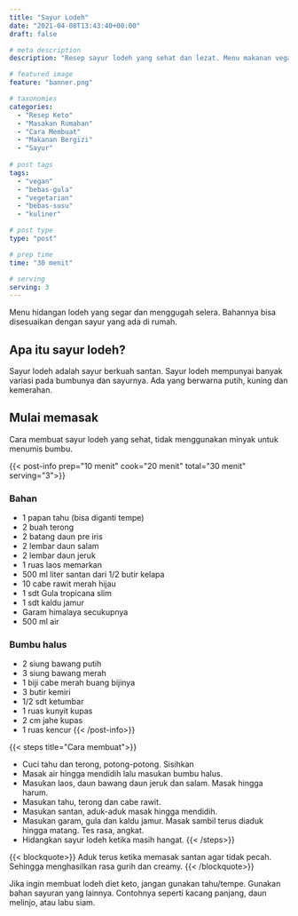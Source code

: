 ```yaml
---
title: "Sayur Lodeh"
date: "2021-04-08T13:43:40+00:00"
draft: false

# meta description
description: "Resep sayur lodeh yang sehat dan lezat. Menu makanan vegan yang menggugah selera"

# featured image
feature: "banner.png"

# taxonomies
categories:
  - "Resep Keto"
  - "Masakan Rumahan"
  - "Cara Membuat"
  - "Makanan Bergizi"
  - "Sayur"
  
# post tags
tags:
  - "vegan"
  - "bebas-gula"
  - "vegetarian"
  - "bebas-susu"
  - "kuliner"

# post type
type: "post"

# prep time
time: "30 menit"

# serving
serving: 3
---
```

Menu hidangan lodeh yang segar dan menggugah selera. Bahannya bisa disesuaikan dengan sayur yang ada di rumah.

## Apa itu sayur lodeh?

Sayur lodeh adalah sayur berkuah santan. Sayur lodeh mempunyai banyak variasi pada bumbunya dan sayurnya. Ada yang berwarna putih, kuning dan kemerahan.

## Mulai memasak

Cara membuat  sayur lodeh yang sehat, tidak menggunakan minyak untuk menumis bumbu.

{{< post-info prep="10 menit" cook="20 menit" total="30 menit" serving="3">}}

### Bahan

-   1 papan tahu (bisa diganti tempe)
-   2 buah terong
-   2 batang daun pre iris
-   2 lembar daun salam
-   2 lembar daun jeruk
-   1 ruas laos memarkan
-   500 ml liter santan dari 1/2 butir kelapa
-   10 cabe rawit merah hijau
-   1 sdt Gula tropicana slim
-   1 sdt kaldu jamur
-   Garam himalaya secukupnya
-   500 ml air

### Bumbu halus

-   2 siung bawang putih
-   3 siung bawang merah
-   1 biji cabe merah buang bijinya
-   3 butir kemiri
-   1/2 sdt ketumbar
-   1 ruas kunyit kupas
-   2 cm jahe kupas
-   1 ruas kencur
{{< /post-info>}}

{{< steps title="Cara membuat">}}
-   Cuci tahu dan terong, potong-potong. Sisihkan
-   Masak air hingga mendidih lalu masukan bumbu halus.
-   Masukan laos, daun bawang daun jeruk dan salam. Masak hingga harum.
-   Masukan tahu, terong dan cabe rawit.
-   Masukan santan, aduk-aduk masak hingga mendidih.
-   Masukan garam, gula dan kaldu jamur. Masak sambil terus diaduk hingga matang. Tes rasa, angkat.
-   Hidangkan sayur lodeh ketika masih hangat.
{{< /steps>}}

{{< blockquote>}}
Aduk terus ketika memasak santan agar tidak pecah. Sehingga menghasilkan rasa gurih dan creamy.
{{< /blockquote>}}

Jika ingin membuat lodeh diet keto, jangan gunakan tahu/tempe. Gunakan bahan sayuran yang lainnya. Contohnya seperti kacang panjang, daun melinjo, atau labu siam.

